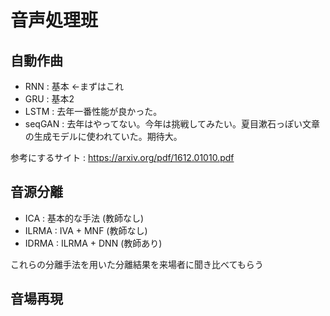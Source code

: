 # 音声処理班

## 自動作曲

- RNN : 基本  ←まずはこれ
- GRU : 基本2
- LSTM : 去年一番性能が良かった。
- seqGAN : 去年はやってない。今年は挑戦してみたい。夏目漱石っぽい文章の生成モデルに使われていた。期待大。

参考にするサイト : https://arxiv.org/pdf/1612.01010.pdf

## 音源分離

- ICA : 基本的な手法 (教師なし) 
- ILRMA : IVA + MNF (教師なし)
- IDRMA : ILRMA + DNN (教師あり)

これらの分離手法を用いた分離結果を来場者に聞き比べてもらう

## 音場再現
